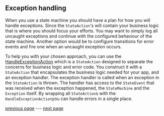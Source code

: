 ## Exception handling

When you use a state machine you should have a plan for how you will handle exceptions. Since
the `StateAction`'s will contain your business logic that is where you should focus your efforts.
You may want to simply log all uncaught exceptions and continue with the configured behaviour of the
state machine. Another option would be to configure transitions for error events and fire one when
an uncaught exception occurs.

To help you with your chosen approach, you can use
the [HandleExceptionAction](../src/main/java/com/webotech/statemachine/HandleExceptionAction.java)
which is a `StateAction` designed to separate the concerns for business logic and error code. You
construct it with a `StateAction` that encapsulates the business logic needed for your app, and an
exception handler. The exception handler is called when an exception in the `StateAction` is thrown.
The handler has access to the `StateEvent` that was received when the exception happened,
the `StateMachine` and the `Exception` itself. By wrapping all `StateAction`s with
the `HandleExceptionAction`you can handle errors in a single place.

[previous page](05-events.md) --- [next page](07-tracking.md)
